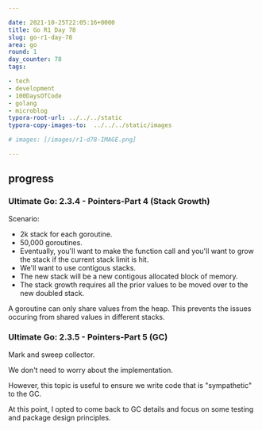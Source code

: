 ```yaml
---

date: 2021-10-25T22:05:16+0000
title: Go R1 Day 78
slug: go-r1-day-78
area: go
round: 1
day_counter: 78
tags:

- tech
- development
- 100DaysOfCode
- golang
- microblog
typora-root-url: ../../../static
typora-copy-images-to:  ../../../static/images

# images: [/images/r1-d78-IMAGE.png]

---
```


## progress

### Ultimate Go: 2.3.4 - Pointers-Part 4 (Stack Growth)

Scenario:

- 2k stack for each goroutine.
- 50,000 goroutines.
- Eventually, you'll want to make the function call and you'll want to grow the stack if the current stack limit is hit.
- We'll want to use contigous stacks.
- The new stack will be a new contigous allocated block of memory.
- The stack growth requires all the prior values to be moved over to the new doubled stack.

A goroutine can only share values from the heap.
This prevents the issues occuring from shared values in different stacks.

### Ultimate Go: 2.3.5 - Pointers-Part 5 (GC)

Mark and sweep collector.

We don't need to worry about the implementation.

However, this topic is useful to ensure we write code that is "sympathetic" to the GC.

At this point, I opted to come back to GC details and focus on some testing and package design principles.
